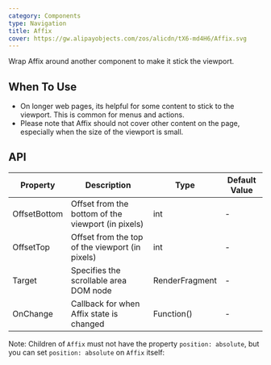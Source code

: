```yaml
---
category: Components
type: Navigation
title: Affix
cover: https://gw.alipayobjects.com/zos/alicdn/tX6-md4H6/Affix.svg
---
```


Wrap Affix around another component to make it stick the viewport.

## When To Use

- On longer web pages, its helpful for some content to stick to the viewport. This is common for menus and actions.
- Please note that Affix should not cover other content on the page, especially when the size of the viewport is small.


## API



| Property | Description | Type | Default Value |
| --- | --- | --- | --- |
| OffsetBottom | Offset from the bottom of the viewport (in pixels) | int         | -         |
| OffsetTop   | Offset from the top of the viewport (in pixels)| int         |- |
| Target | Specifies the scrollable area DOM node | RenderFragment         |-       |
| OnChange |Callback for when Affix state is changed| Function()  | -  |

Note: Children of `Affix` must not have the property `position: absolute`, but you can set `position: absolute` on `Affix` itself:
